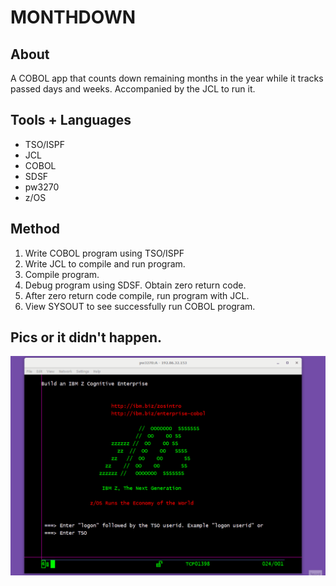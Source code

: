 # MONTHDOWN
## About
A COBOL app that counts down remaining months in the year while it tracks passed days and weeks. Accompanied by the JCL to run it.

## Tools + Languages
* TSO/ISPF
* JCL
* COBOL
* SDSF
* pw3270
* z/OS

## Method
1. Write COBOL program using TSO/ISPF
2. Write JCL to compile and run program.
3. Compile program.
4. Debug program using SDSF. Obtain zero return code.
5. After zero return code compile, run program with JCL.
6. View SYSOUT to see successfully run COBOL program.

## Pics or it didn't happen.
![Alt text](/screenshots/MONTHDWN.gif?raw=true "Method Gif")
